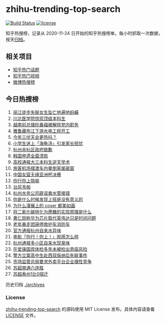 # zhihu-trending-top-search

[![Build Status](https://github.com/justjavac/zhihu-trending-top-search/workflows/ci/badge.svg?branch=main)](https://github.com/justjavac/zhihu-trending-top-search/actions)
[![license](https://img.shields.io/github/license/justjavac/zhihu-trending-top-search)](https://github.com/justjavac/zhihu-trending-top-search/blob/main/LICENSE)

知乎热搜榜，记录从 2020-11-24 日开始的知乎热搜榜单。每小时抓取一次数据，按天[归档](./archives)。

## 相关项目

- [知乎热门话题](https://github.com/justjavac/zhihu-trending-hot-questions)
- [知乎热门视频](https://github.com/justjavac/zhihu-trending-hot-video)
- [微博热搜榜](https://github.com/justjavac/weibo-trending-hot-search)

## 今日热搜榜

<!-- BEGIN -->
<!-- 最后更新时间 Sun Jul 20 2025 15:20:12 GMT+0800 (China Standard Time) -->

1. [丽江徒步失联女生坠亡地遍地蚂蟥](https://www.zhihu.com/search?q=%E4%B8%BD%E6%B1%9F%E5%BE%92%E6%AD%A5%E5%A4%B1%E8%81%94%E5%A5%B3%E7%94%9F%E5%9D%A0%E4%BA%A1%E5%9C%B0%E9%81%8D%E5%9C%B0%E8%9A%82%E8%9F%A5)
1. [川北医学院惊现顶级本科生](https://www.zhihu.com/search?q=%E5%B7%9D%E5%8C%97%E5%8C%BB%E5%AD%A6%E9%99%A2%E6%83%8A%E7%8E%B0%E9%A1%B6%E7%BA%A7%E6%9C%AC%E7%A7%91%E7%94%9F)
1. [越南前总理阮春福被解除党内职务](https://www.zhihu.com/search?q=%E8%B6%8A%E5%8D%97%E5%89%8D%E6%80%BB%E7%90%86%E9%98%AE%E6%98%A5%E7%A6%8F%E8%A2%AB%E8%A7%A3%E9%99%A4%E5%85%9A%E5%86%85%E8%81%8C%E5%8A%A1)
1. [雅鲁藏布江下游水电工程开工](https://www.zhihu.com/search?q=%E9%9B%85%E9%B2%81%E8%97%8F%E5%B8%83%E6%B1%9F%E4%B8%8B%E6%B8%B8%E6%B0%B4%E7%94%B5%E5%B7%A5%E7%A8%8B%E5%BC%80%E5%B7%A5)
1. [今年三伏天会更热吗？](https://www.zhihu.com/search?q=%E4%BB%8A%E5%B9%B4%E4%B8%89%E4%BC%8F%E5%A4%A9%E4%BC%9A%E6%9B%B4%E7%83%AD%E5%90%97%EF%BC%9F)
1. [小学生迷上「海龟汤」引发家长担忧](https://www.zhihu.com/search?q=%E5%B0%8F%E5%AD%A6%E7%94%9F%E8%BF%B7%E4%B8%8A%E3%80%8C%E6%B5%B7%E9%BE%9F%E6%B1%A4%E3%80%8D%E5%BC%95%E5%8F%91%E5%AE%B6%E9%95%BF%E6%8B%85%E5%BF%A7)
1. [杭州余杭区政府致歉](https://www.zhihu.com/search?q=%E6%9D%AD%E5%B7%9E%E4%BD%99%E6%9D%AD%E5%8C%BA%E6%94%BF%E5%BA%9C%E8%87%B4%E6%AD%89)
1. [韩国申遗全面溃败](https://www.zhihu.com/search?q=%E9%9F%A9%E5%9B%BD%E7%94%B3%E9%81%97%E5%85%A8%E9%9D%A2%E6%BA%83%E8%B4%A5)
1. [高校通报大三本科生逆天学术](https://www.zhihu.com/search?q=%E9%AB%98%E6%A0%A1%E9%80%9A%E6%8A%A5%E5%A4%A7%E4%B8%89%E6%9C%AC%E7%A7%91%E7%94%9F%E9%80%86%E5%A4%A9%E5%AD%A6%E6%9C%AF)
1. [旅客机场摆渡车内晕倒家属砸窗](https://www.zhihu.com/search?q=%E6%97%85%E5%AE%A2%E6%9C%BA%E5%9C%BA%E6%91%86%E6%B8%A1%E8%BD%A6%E5%86%85%E6%99%95%E5%80%92%E5%AE%B6%E5%B1%9E%E7%A0%B8%E7%AA%97)
1. [中国女篮无缘亚洲杯决赛](https://www.zhihu.com/search?q=%E4%B8%AD%E5%9B%BD%E5%A5%B3%E7%AF%AE%E6%97%A0%E7%BC%98%E4%BA%9A%E6%B4%B2%E6%9D%AF%E5%86%B3%E8%B5%9B)
1. [你行你上隐喻](https://www.zhihu.com/search?q=%E4%BD%A0%E8%A1%8C%E4%BD%A0%E4%B8%8A%E9%9A%90%E5%96%BB)
1. [台风韦帕](https://www.zhihu.com/search?q=%E5%8F%B0%E9%A3%8E%E9%9F%A6%E5%B8%95)
1. [杭州水务公司辟谣粪水管接错](https://www.zhihu.com/search?q=%E6%9D%AD%E5%B7%9E%E6%B0%B4%E5%8A%A1%E5%85%AC%E5%8F%B8%E8%BE%9F%E8%B0%A3%E7%B2%AA%E6%B0%B4%E7%AE%A1%E6%8E%A5%E9%94%99)
1. [你是什么时候发现上班是没有意义的](https://www.zhihu.com/search?q=%E4%BD%A0%E6%98%AF%E4%BB%80%E4%B9%88%E6%97%B6%E5%80%99%E5%8F%91%E7%8E%B0%E4%B8%8A%E7%8F%AD%E6%98%AF%E6%B2%A1%E6%9C%89%E6%84%8F%E4%B9%89%E7%9A%84)
1. [为什么漫展上的 coser 都美如画](https://www.zhihu.com/search?q=%E4%B8%BA%E4%BB%80%E4%B9%88%E6%BC%AB%E5%B1%95%E4%B8%8A%E7%9A%84%20coser%20%E9%83%BD%E7%BE%8E%E5%A6%82%E7%94%BB)
1. [将二氧化碳转化为蔗糖的实现原理是什么](https://www.zhihu.com/search?q=%E5%B0%86%E4%BA%8C%E6%B0%A7%E5%8C%96%E7%A2%B3%E8%BD%AC%E5%8C%96%E4%B8%BA%E8%94%97%E7%B3%96%E7%9A%84%E5%AE%9E%E7%8E%B0%E5%8E%9F%E7%90%86%E6%98%AF%E4%BB%80%E4%B9%88)
1. [黄仁勋称华为芯片取代英伟达只是时间问题](https://www.zhihu.com/search?q=%E9%BB%84%E4%BB%81%E5%8B%8B%E7%A7%B0%E5%8D%8E%E4%B8%BA%E8%8A%AF%E7%89%87%E5%8F%96%E4%BB%A3%E8%8B%B1%E4%BC%9F%E8%BE%BE%E5%8F%AA%E6%98%AF%E6%97%B6%E9%97%B4%E9%97%AE%E9%A2%98)
1. [老年暴走团逼停救护车消防车](https://www.zhihu.com/search?q=%E8%80%81%E5%B9%B4%E6%9A%B4%E8%B5%B0%E5%9B%A2%E9%80%BC%E5%81%9C%E6%95%91%E6%8A%A4%E8%BD%A6%E6%B6%88%E9%98%B2%E8%BD%A6)
1. [官方通报杭州自来水异味](https://www.zhihu.com/search?q=%E5%AE%98%E6%96%B9%E9%80%9A%E6%8A%A5%E6%9D%AD%E5%B7%9E%E8%87%AA%E6%9D%A5%E6%B0%B4%E5%BC%82%E5%91%B3)
1. [电影「你行！你上！」观感怎么样](https://www.zhihu.com/search?q=%E7%94%B5%E5%BD%B1%E3%80%8C%E4%BD%A0%E8%A1%8C%EF%BC%81%E4%BD%A0%E4%B8%8A%EF%BC%81%E3%80%8D%E8%A7%82%E6%84%9F%E6%80%8E%E4%B9%88%E6%A0%B7)
1. [杭州通报多小区自来水现臭味](https://www.zhihu.com/search?q=%E6%9D%AD%E5%B7%9E%E9%80%9A%E6%8A%A5%E5%A4%9A%E5%B0%8F%E5%8C%BA%E8%87%AA%E6%9D%A5%E6%B0%B4%E7%8E%B0%E8%87%AD%E5%91%B3)
1. [在爱康国宾体检多年未被检出患癌风险](https://www.zhihu.com/search?q=%E5%9C%A8%E7%88%B1%E5%BA%B7%E5%9B%BD%E5%AE%BE%E4%BD%93%E6%A3%80%E5%A4%9A%E5%B9%B4%E6%9C%AA%E8%A2%AB%E6%A3%80%E5%87%BA%E6%82%A3%E7%99%8C%E9%A3%8E%E9%99%A9)
1. [警方立案高中生赴西双版纳后失联事件](https://www.zhihu.com/search?q=%E8%AD%A6%E6%96%B9%E7%AB%8B%E6%A1%88%E9%AB%98%E4%B8%AD%E7%94%9F%E8%B5%B4%E8%A5%BF%E5%8F%8C%E7%89%88%E7%BA%B3%E5%90%8E%E5%A4%B1%E8%81%94%E4%BA%8B%E4%BB%B6)
1. [市场监管总局要求外卖平台企业理性竞争](https://www.zhihu.com/search?q=%E5%B8%82%E5%9C%BA%E7%9B%91%E7%AE%A1%E6%80%BB%E5%B1%80%E8%A6%81%E6%B1%82%E5%A4%96%E5%8D%96%E5%B9%B3%E5%8F%B0%E4%BC%81%E4%B8%9A%E7%90%86%E6%80%A7%E7%AB%9E%E4%BA%89)
1. [苏超南通六连胜](https://www.zhihu.com/search?q=%E8%8B%8F%E8%B6%85%E5%8D%97%E9%80%9A%E5%85%AD%E8%BF%9E%E8%83%9C)
1. [苏超泰州1比0宿迁](https://www.zhihu.com/search?q=%E8%8B%8F%E8%B6%85%E6%B3%B0%E5%B7%9E1%E6%AF%940%E5%AE%BF%E8%BF%81)

<!-- END -->

历史归档 [./archives](./archives)

### License

[zhihu-trending-top-search](https://github.com/justjavac/zhihu-trending-top-search) 的源码使用 MIT License
发布。具体内容请查看 [LICENSE](./LICENSE) 文件。

